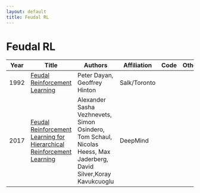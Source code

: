 ```yaml
---
layout: default
title: Feudal RL
---
```


# Feudal RL

| Year | Title | Authors | Affiliation | Code | Other |
| --- | --- | --- | --- | --- | --- |
| 1992 | [Feudal Reinforcement Learning](https://papers.nips.cc/paper/714-feudal-reinforcement-learning.pdf "One way to speed up reinforcement learning is to enable learning to happen simultaneously at multiple resolutions in space and time. This paper shows how to create a Q-learning managerial hierarchy in which high level managers learn how to set tasks to their sub-managers who, in turn, learn how to satisfy them. Sub-managers need not initially understand their managers’ commands. They simply learn to maximise their reinforcement in the context of the current command. We illustrate the system using a simple maze task.. As the system learns how to get around, satisfying commands at the multiple levels, it explores more efficiently than standard, flat, Q-learning and builds a more comprehensive map.") | Peter Dayan, Geoffrey Hinton | Salk/Toronto | | |
| 2017 | [Feudal Reinforcement Learning for Hierarchical Reinforcement Learning](https://arxiv.org/pdf/1703.01161.pdf "We introduce FeUdal Networks (FuNs): a novel architecture for hierarchical reinforcement learning. Our approach is inspired by the feudal reinforcement learning proposal of Dayan and Hinton, and gains power and efficacy by decoupling end-to-end learning across multiple levels – allowing it to utilise different resolutions of time. Our framework employs a Manager module and a Worker module. The Manager operates at a lower temporal resolution and sets abstract goals which are conveyed to and enacted by the Worker. The Worker generates primitive actions at every tick of the environment. The decoupled structure of FuN conveys several benefits – in addition to facilitating very long timescale credit assignment it also encourages the emergence of sub-policies associated with different goals set by the Manager. These properties allow FuN to dramatically outperform a strong baseline agent on tasks that involve long-term credit assignment or memorisation.") | Alexander Sasha Vezhnevets, Simon Osindero, Tom Schaul, Nicolas Heess, Max Jaderberg, David Silver,Koray Kavukcuoglu | DeepMind | | |